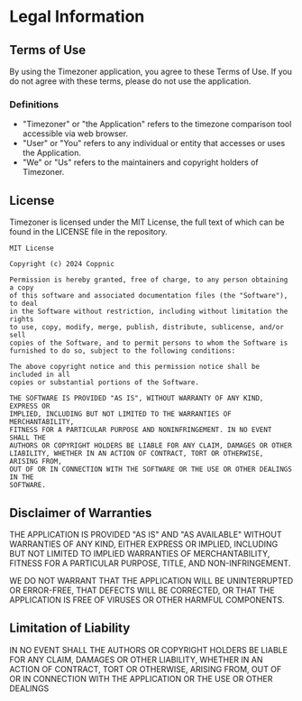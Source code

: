 # Legal Information

## Terms of Use

By using the Timezoner application, you agree to these Terms of Use. If you do not agree with these terms, please do not use the application.

### Definitions

- "Timezoner" or "the Application" refers to the timezone comparison tool accessible via web browser.
- "User" or "You" refers to any individual or entity that accesses or uses the Application.
- "We" or "Us" refers to the maintainers and copyright holders of Timezoner.

## License

Timezoner is licensed under the MIT License, the full text of which can be found in the LICENSE file in the repository.

```
MIT License

Copyright (c) 2024 Coppnic

Permission is hereby granted, free of charge, to any person obtaining a copy
of this software and associated documentation files (the "Software"), to deal
in the Software without restriction, including without limitation the rights
to use, copy, modify, merge, publish, distribute, sublicense, and/or sell
copies of the Software, and to permit persons to whom the Software is
furnished to do so, subject to the following conditions:

The above copyright notice and this permission notice shall be included in all
copies or substantial portions of the Software.

THE SOFTWARE IS PROVIDED "AS IS", WITHOUT WARRANTY OF ANY KIND, EXPRESS OR
IMPLIED, INCLUDING BUT NOT LIMITED TO THE WARRANTIES OF MERCHANTABILITY,
FITNESS FOR A PARTICULAR PURPOSE AND NONINFRINGEMENT. IN NO EVENT SHALL THE
AUTHORS OR COPYRIGHT HOLDERS BE LIABLE FOR ANY CLAIM, DAMAGES OR OTHER
LIABILITY, WHETHER IN AN ACTION OF CONTRACT, TORT OR OTHERWISE, ARISING FROM,
OUT OF OR IN CONNECTION WITH THE SOFTWARE OR THE USE OR OTHER DEALINGS IN THE
SOFTWARE.
```

## Disclaimer of Warranties

THE APPLICATION IS PROVIDED "AS IS" AND "AS AVAILABLE" WITHOUT WARRANTIES OF ANY KIND, EITHER EXPRESS OR IMPLIED, INCLUDING BUT NOT LIMITED TO IMPLIED WARRANTIES OF MERCHANTABILITY, FITNESS FOR A PARTICULAR PURPOSE, TITLE, AND NON-INFRINGEMENT.

WE DO NOT WARRANT THAT THE APPLICATION WILL BE UNINTERRUPTED OR ERROR-FREE, THAT DEFECTS WILL BE CORRECTED, OR THAT THE APPLICATION IS FREE OF VIRUSES OR OTHER HARMFUL COMPONENTS.

## Limitation of Liability

IN NO EVENT SHALL THE AUTHORS OR COPYRIGHT HOLDERS BE LIABLE FOR ANY CLAIM, DAMAGES OR OTHER LIABILITY, WHETHER IN AN ACTION OF CONTRACT, TORT OR OTHERWISE, ARISING FROM, OUT OF OR IN CONNECTION WITH THE APPLICATION OR THE USE OR OTHER DEALINGS